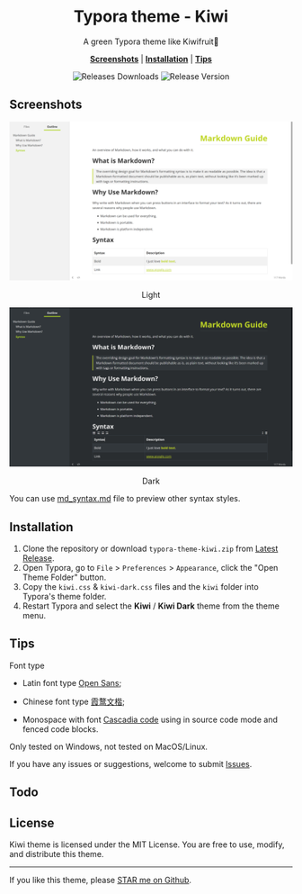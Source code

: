 <p align="center">
	<h1 align="center">Typora theme - Kiwi</h1>
</p>
<p align="center">
    A green Typora theme like Kiwifruit🥝
</p>

<p align="center">
<b><a href="README#screenshots">Screenshots</a></b>
|
<b><a href="README#installation">Installation</a></b>
|
<b><a href="README#tips">Tips</a></b>
</p>

<div align="center">
  <img alt="Releases Downloads" 
src="https://img.shields.io/github/downloads/snowzxl/typora-theme-kiwi/total?style=for-the-badge">  
  <img alt="Release Version" src="https://img.shields.io/github/v/release/snowzxl/typora-theme-kiwi?style=for-the-badge">
</div>

## Screenshots

![Light](image/light.png)

<div align="center">Light</div>

![Dark](image/dark.png)

<div align="center">Dark</div>

You can use [md_syntax.md](https://github.com/snowzxl/typora-theme-kiwi/md_syntax.md) file to preview other syntax styles.

## Installation

1. Clone the repository or download `typora-theme-kiwi.zip` from [Latest Release](https://github.com/snowzxl/typora-theme-kiwi/releases/latest).
2. Open Typora, go to `File` > `Preferences` > `Appearance`, click the "Open Theme Folder" button.
3. Copy the `kiwi.css` & `kiwi-dark.css` files and the `kiwi` folder into Typora's theme folder.
4. Restart Typora and select the **Kiwi** / **Kiwi Dark** theme from the theme menu.

## Tips

Font type

- Latin font type [Open Sans](https://fonts.google.com/specimen/Open+Sans);

- Chinese font type [霞鹜文楷](https://github.com/lxgw/LxgwWenKai);

- Monospace with font [Cascadia code](https://github.com/microsoft/cascadia-code) using in source code mode and fenced code blocks.

Only tested on Windows, not tested on MacOS/Linux.

If you have any issues or suggestions, welcome to submit [Issues](https://github.com/snowzxl/typora-theme-kiwi/issues).

## Todo

## License

Kiwi theme is licensed under the MIT License. You are free to use, modify, and distribute this theme.

---

If you like this theme, please [STAR me on Github](https://github.com/snowzxl/typora-theme-kiwi).
